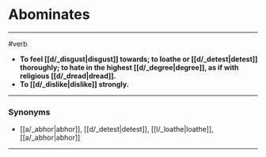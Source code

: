 # Abominates
---
#verb
- **To feel [[d/_disgust|disgust]] towards; to loathe or [[d/_detest|detest]] thoroughly; to hate in the highest [[d/_degree|degree]], as if with religious [[d/_dread|dread]].**
- **To [[d/_dislike|dislike]] strongly.**
---
### Synonyms
- [[a/_abhor|abhor]], [[d/_detest|detest]], [[l/_loathe|loathe]], [[a/_abhor|abhor]]
---
